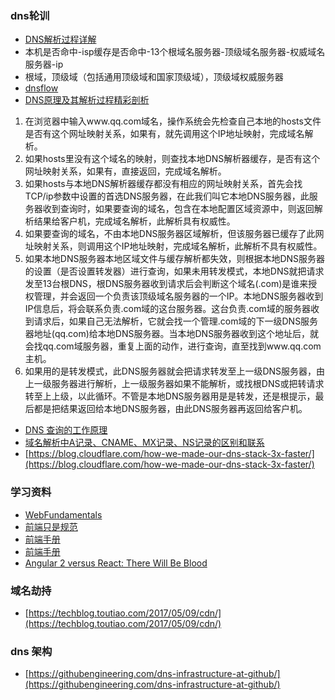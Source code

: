 ### dns轮训
- [DNS解析过程详解](http://blog.csdn.net/crazw/article/details/8986504)
 - 本机是否命中-isp缓存是否命中-13个根域名服务器-顶级域名服务器-权威域名服务器-ip
 - 根域，顶级域（包括通用顶级域和国家顶级域），顶级域权威服务器
- [dnsflow](http://myname.pchome.com.tw/learn/dnsflow.htm)
- [DNS原理及其解析过程精彩剖析](http://369369.blog.51cto.com/319630/812889)
 1. 在浏览器中输入www.qq.com域名，操作系统会先检查自己本地的hosts文件是否有这个网址映射关系，如果有，就先调用这个IP地址映射，完成域名解析。 
 2. 如果hosts里没有这个域名的映射，则查找本地DNS解析器缓存，是否有这个网址映射关系，如果有，直接返回，完成域名解析。 
 3. 如果hosts与本地DNS解析器缓存都没有相应的网址映射关系，首先会找TCP/ip参数中设置的首选DNS服务器，在此我们叫它本地DNS服务器，此服务器收到查询时，如果要查询的域名，包含在本地配置区域资源中，则返回解析结果给客户机，完成域名解析，此解析具有权威性。 
 4. 如果要查询的域名，不由本地DNS服务器区域解析，但该服务器已缓存了此网址映射关系，则调用这个IP地址映射，完成域名解析，此解析不具有权威性。 
 5. 如果本地DNS服务器本地区域文件与缓存解析都失效，则根据本地DNS服务器的设置（是否设置转发器）进行查询，如果未用转发模式，本地DNS就把请求发至13台根DNS，根DNS服务器收到请求后会判断这个域名(.com)是谁来授权管理，并会返回一个负责该顶级域名服务器的一个IP。本地DNS服务器收到IP信息后，将会联系负责.com域的这台服务器。这台负责.com域的服务器收到请求后，如果自己无法解析，它就会找一个管理.com域的下一级DNS服务器地址(qq.com)给本地DNS服务器。当本地DNS服务器收到这个地址后，就会找qq.com域服务器，重复上面的动作，进行查询，直至找到www.qq.com主机。 
 6. 如果用的是转发模式，此DNS服务器就会把请求转发至上一级DNS服务器，由上一级服务器进行解析，上一级服务器如果不能解析，或找根DNS或把转请求转至上上级，以此循环。不管是本地DNS服务器用是是转发，还是根提示，最后都是把结果返回给本地DNS服务器，由此DNS服务器再返回给客户机。
- [DNS 查询的工作原理](https://msdn.microsoft.com/zh-cn/library/cc775637(v=ws.10).aspx)
- [域名解析中A记录、CNAME、MX记录、NS记录的区别和联系](http://blog.csdn.net/crazw/article/details/8986581)
- [https://blog.cloudflare.com/how-we-made-our-dns-stack-3x-faster/](https://blog.cloudflare.com/how-we-made-our-dns-stack-3x-faster/)

### 学习资料
- [WebFundamentals](https://github.com/google/WebFundamentals)
- [前端只是规范](http://jixianqianduan.com/frontend-resource/2016/01/26/front-end-learning-list.html)
- [前端手册](http://www.frontendhandbook.com/index.html)
- [前端手册](https://dwqs.gitbooks.io/frontenddevhandbook/content/index.html)
- [Angular 2 versus React: There Will Be Blood](https://medium.freecodecamp.com/angular-2-versus-react-there-will-be-blood-66595faafd51#.vouqhe5rq)

### 域名劫持
- [https://techblog.toutiao.com/2017/05/09/cdn/](https://techblog.toutiao.com/2017/05/09/cdn/)

### dns 架构
- [https://githubengineering.com/dns-infrastructure-at-github/](https://githubengineering.com/dns-infrastructure-at-github/)
